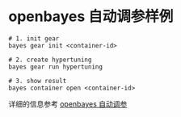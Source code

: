 # openbayes 自动调参样例

```
# 1. init gear
bayes gear init <container-id>

# 2. create hypertuning
bayes gear run hypertuning

# 3. show result
bayes container open <container-id>
```

详细的信息参考 [openbayes 自动调参](https://openbayes.com/docs/hypertuning/)
